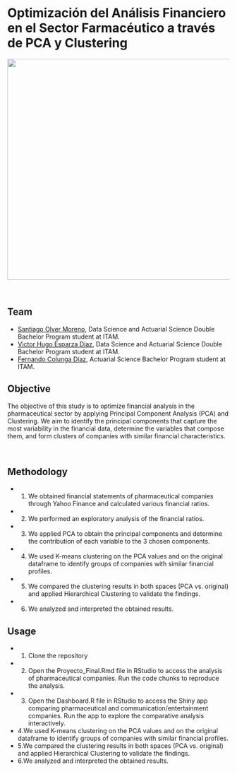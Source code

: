 # Optimización del Análisis Financiero en el Sector Farmacéutico a través de PCA y Clustering

<p align="center">
  <img width="800" height="500" src="https://www.investywise.com/wp-content/uploads/2020/02/financial-ratios-large.png">
</p>

<br>

## Team

- [Santiago Olver Moreno](https://github.com/SantiOlvera), Data Science and Actuarial Science Double Bachelor Program student at ITAM.
- [Victor Hugo Esparza Díaz](https://github.com/VictorHEsp), Data Science and Actuarial Science Double Bachelor Program student at ITAM.
- [Fernando Colunga Díaz](https://github.com/fcolunga82), Actuarial Science Bachelor Program student at ITAM.

## Objective

The objective of this study is to optimize financial analysis in the pharmaceutical sector by applying Principal Component Analysis (PCA) and Clustering. We aim to identify the principal components that capture the most variability in the financial data, determine the variables that compose them, and form clusters of companies with similar financial characteristics.

<br>

## Methodology

- 1. We obtained financial statements of pharmaceutical companies through Yahoo Finance and calculated various financial ratios.
- 2. We performed an exploratory analysis of the financial ratios.
- 3. We applied PCA to obtain the principal components and determine the contribution of each variable to the 3 chosen components.
- 4. We used K-means clustering on the PCA values and on the original dataframe to identify groups of companies with similar financial profiles.
- 5. We compared the clustering results in both spaces (PCA vs. original) and applied Hierarchical Clustering to validate the findings.
- 6. We analyzed and interpreted the obtained results.

## Usage
- 1. Clone the repository
- 2. Open the Proyecto_Final.Rmd file in RStudio to access the analysis of pharmaceutical companies. Run the code chunks to reproduce the analysis.
- 3. Open the Dashboard.R file in RStudio to access the Shiny app comparing pharmaceutical and communication/entertainment companies. Run the app to explore the comparative analysis interactively.
- 4.We used K-means clustering on the PCA values and on the original dataframe to identify groups of companies with similar financial profiles.
- 5.We compared the clustering results in both spaces (PCA vs. original) and applied Hierarchical Clustering to validate the findings.
- 6.We analyzed and interpreted the obtained results.
